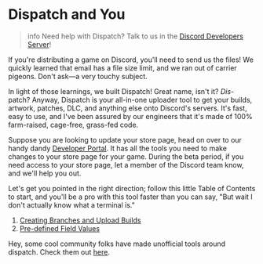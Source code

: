 # Dispatch and You

> info
> Need help with Dispatch? Talk to us in the [Discord Developers Server](https://discord.gg/discord-developers)!

If you're distributing a game on Discord, you'll need to send us the files! We quickly learned that email has a file size limit, and we ran out of carrier pigeons. Don't ask—a very touchy subject.

In light of those learnings, we built Dispatch! Great name, isn't it? _Dis_-patch? Anyway, Dispatch is your all-in-one uploader tool to get your builds, artwork, patches, DLC, and anything else onto Discord's servers. It's fast, easy to use, and I've been assured by our engineers that it's made of 100% farm-raised, cage-free, grass-fed code.

Suppose you are looking to update your store page, head on over to our handy dandy [Developer Portal](https://discord.com/developers). It has all the tools you need to make changes to your store page for your game. During the beta period, if you need access to your store page, let a member of the Discord team know, and we'll help you out.

Let's get you pointed in the right direction; follow this little Table of Contents to start, and you'll be a pro with this tool faster than you can say, "But wait I don't actually know what a terminal is."

1.  [Creating Branches and Upload Builds](#DOCS_DISPATCH_BRANCHES_AND_BUILDS/)
2.  [Pre-defined Field Values](#DOCS_DISPATCH_FIELD_VALUES/)

Hey, some cool community folks have made unofficial tools around dispatch. Check them out [here](#DOCS_TOPICS_COMMUNITY_RESOURCES).
